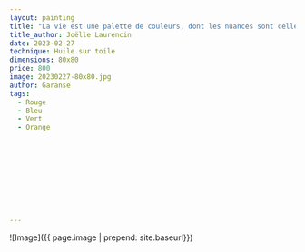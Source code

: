 ```yaml
---
layout: painting
title: "La vie est une palette de couleurs, dont les nuances sont celles que l'on porte au fond du cœur. La vie est une palette de saveurs, composée d'un peu de soi-même, d'un peu de l'autre, qui mises bout à bout, représentent le chef-d'œuvre ultime de l'humanité."                      
title_author: Joëlle Laurencin                                     
date: 2023-02-27
technique: Huile sur toile 
dimensions: 80x80
price: 800
image: 20230227-80x80.jpg
author: Garanse
tags:
  - Rouge
  - Bleu
  - Vert
  - Orange
  
  
  
  
  
  
  
  
  
  
---
```

![Image]({{ page.image | prepend: site.baseurl}})

